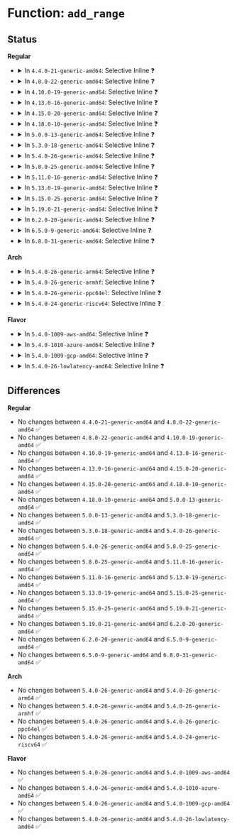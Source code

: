 # Function: <code>add_range</code>

## Status
<b>Regular</b>
<ul>
<li>
<details>
<summary>In <code>4.4.0-21-generic-amd64</code>: Selective Inline ❓</summary>

```c
int add_range(struct range * range, int az, int nr_range, u64 start, u64 end)
```

```json
{
  "name": "add_range",
  "collision_type": "Unique Global",
  "inline_type": "Selective",
  "funcs": [
    {
      "addr": 18446744071579513936,
      "name": "add_range",
      "external": true,
      "loc": "kernel/range.c:10",
      "file": "kernel/range.c",
      "inline": "not declared, inlined",
      "caller_inline": [
        "kernel/range.c:add_range_with_merge"
      ],
      "caller_func": [
        "arch/x86/pci/amd_bus.c:early_root_info_init",
        "arch/x86/pci/amd_bus.c:early_root_info_init"
      ]
    }
  ],
  "symbols": [
    {
      "addr": 18446744071579513936,
      "name": "add_range",
      "section": ".text",
      "bind": "STB_GLOBAL",
      "size": 44
    }
  ]
}
```
</details>
</li>
<li>
<details>
<summary>In <code>4.8.0-22-generic-amd64</code>: Selective Inline ❓</summary>

```c
int add_range(struct range * range, int az, int nr_range, u64 start, u64 end)
```

```json
{
  "name": "add_range",
  "collision_type": "Unique Global",
  "inline_type": "Selective",
  "funcs": [
    {
      "addr": 18446744071579528306,
      "name": "add_range",
      "external": true,
      "loc": "kernel/range.c:10",
      "file": "kernel/range.c",
      "inline": "not declared, inlined",
      "caller_inline": [
        "kernel/range.c:add_range_with_merge"
      ],
      "caller_func": [
        "arch/x86/pci/amd_bus.c:early_root_info_init",
        "arch/x86/pci/amd_bus.c:early_root_info_init"
      ]
    }
  ],
  "symbols": [
    {
      "addr": 18446744071579528048,
      "name": "add_range",
      "section": ".text",
      "bind": "STB_GLOBAL",
      "size": 44
    }
  ]
}
```
</details>
</li>
<li>
<details>
<summary>In <code>4.10.0-19-generic-amd64</code>: Selective Inline ❓</summary>

```c
int add_range(struct range * range, int az, int nr_range, u64 start, u64 end)
```

```json
{
  "name": "add_range",
  "collision_type": "Unique Global",
  "inline_type": "Selective",
  "funcs": [
    {
      "addr": 18446744071579551954,
      "name": "add_range",
      "external": true,
      "loc": "kernel/range.c:10",
      "file": "kernel/range.c",
      "inline": "not declared, inlined",
      "caller_inline": [
        "kernel/range.c:add_range_with_merge"
      ],
      "caller_func": [
        "arch/x86/pci/amd_bus.c:early_root_info_init",
        "arch/x86/pci/amd_bus.c:early_root_info_init"
      ]
    }
  ],
  "symbols": [
    {
      "addr": 18446744071579551696,
      "name": "add_range",
      "section": ".text",
      "bind": "STB_GLOBAL",
      "size": 44
    }
  ]
}
```
</details>
</li>
<li>
<details>
<summary>In <code>4.13.0-16-generic-amd64</code>: Selective Inline ❓</summary>

```c
int add_range(struct range * range, int az, int nr_range, u64 start, u64 end)
```

```json
{
  "name": "add_range",
  "collision_type": "Unique Global",
  "inline_type": "Selective",
  "funcs": [
    {
      "addr": 18446744071579538561,
      "name": "add_range",
      "external": true,
      "loc": "kernel/range.c:10",
      "file": "kernel/range.c",
      "inline": "not declared, inlined",
      "caller_inline": [
        "kernel/range.c:add_range_with_merge"
      ],
      "caller_func": [
        "arch/x86/pci/amd_bus.c:early_root_info_init",
        "arch/x86/pci/amd_bus.c:early_root_info_init"
      ]
    }
  ],
  "symbols": [
    {
      "addr": 18446744071579538320,
      "name": "add_range",
      "section": ".text",
      "bind": "STB_GLOBAL",
      "size": 44
    }
  ]
}
```
</details>
</li>
<li>
<details>
<summary>In <code>4.15.0-20-generic-amd64</code>: Selective Inline ❓</summary>

```c
int add_range(struct range * range, int az, int nr_range, u64 start, u64 end)
```

```json
{
  "name": "add_range",
  "collision_type": "Unique Global",
  "inline_type": "Selective",
  "funcs": [
    {
      "addr": 18446744071579565329,
      "name": "add_range",
      "external": true,
      "loc": "kernel/range.c:11",
      "file": "kernel/range.c",
      "inline": "not declared, inlined",
      "caller_inline": [
        "kernel/range.c:add_range_with_merge"
      ],
      "caller_func": [
        "arch/x86/pci/amd_bus.c:early_root_info_init",
        "arch/x86/pci/amd_bus.c:early_root_info_init"
      ]
    }
  ],
  "symbols": [
    {
      "addr": 18446744071579565088,
      "name": "add_range",
      "section": ".text",
      "bind": "STB_GLOBAL",
      "size": 44
    }
  ]
}
```
</details>
</li>
<li>
<details>
<summary>In <code>4.18.0-10-generic-amd64</code>: Selective Inline ❓</summary>

```c
int add_range(struct range * range, int az, int nr_range, u64 start, u64 end)
```

```json
{
  "name": "add_range",
  "collision_type": "Unique Global",
  "inline_type": "Selective",
  "funcs": [
    {
      "addr": 18446744071579593588,
      "name": "add_range",
      "external": true,
      "loc": "kernel/range.c:11",
      "file": "kernel/range.c",
      "inline": "not declared, inlined",
      "caller_inline": [
        "kernel/range.c:add_range_with_merge"
      ],
      "caller_func": [
        "arch/x86/pci/amd_bus.c:early_root_info_init",
        "arch/x86/pci/amd_bus.c:early_root_info_init"
      ]
    }
  ],
  "symbols": [
    {
      "addr": 18446744071579593344,
      "name": "add_range",
      "section": ".text",
      "bind": "STB_GLOBAL",
      "size": 42
    }
  ]
}
```
</details>
</li>
<li>
<details>
<summary>In <code>5.0.0-13-generic-amd64</code>: Selective Inline ❓</summary>

```c
int add_range(struct range * range, int az, int nr_range, u64 start, u64 end)
```

```json
{
  "name": "add_range",
  "collision_type": "Unique Global",
  "inline_type": "Selective",
  "funcs": [
    {
      "addr": 18446744071579631108,
      "name": "add_range",
      "external": true,
      "loc": "kernel/range.c:11",
      "file": "kernel/range.c",
      "inline": "not declared, inlined",
      "caller_inline": [
        "kernel/range.c:add_range_with_merge"
      ],
      "caller_func": [
        "arch/x86/pci/amd_bus.c:early_root_info_init",
        "arch/x86/pci/amd_bus.c:early_root_info_init"
      ]
    }
  ],
  "symbols": [
    {
      "addr": 18446744071579630864,
      "name": "add_range",
      "section": ".text",
      "bind": "STB_GLOBAL",
      "size": 42
    }
  ]
}
```
</details>
</li>
<li>
<details>
<summary>In <code>5.3.0-18-generic-amd64</code>: Selective Inline ❓</summary>

```c
int add_range(struct range * range, int az, int nr_range, u64 start, u64 end)
```

```json
{
  "name": "add_range",
  "collision_type": "Unique Global",
  "inline_type": "Selective",
  "funcs": [
    {
      "addr": 18446744071579656004,
      "name": "add_range",
      "external": true,
      "loc": "kernel/range.c:11",
      "file": "kernel/range.c",
      "inline": "not declared, inlined",
      "caller_inline": [
        "kernel/range.c:add_range_with_merge"
      ],
      "caller_func": [
        "arch/x86/pci/amd_bus.c:early_root_info_init",
        "arch/x86/pci/amd_bus.c:early_root_info_init"
      ]
    }
  ],
  "symbols": [
    {
      "addr": 18446744071579655760,
      "name": "add_range",
      "section": ".text",
      "bind": "STB_GLOBAL",
      "size": 42
    }
  ]
}
```
</details>
</li>
<li>
<details>
<summary>In <code>5.4.0-26-generic-amd64</code>: Selective Inline ❓</summary>

```c
int add_range(struct range * range, int az, int nr_range, u64 start, u64 end)
```

```json
{
  "name": "add_range",
  "collision_type": "Unique Global",
  "inline_type": "Selective",
  "funcs": [
    {
      "addr": 18446744071579693076,
      "name": "add_range",
      "external": true,
      "loc": "kernel/range.c:11",
      "file": "kernel/range.c",
      "inline": "not declared, inlined",
      "caller_inline": [
        "kernel/range.c:add_range_with_merge"
      ],
      "caller_func": [
        "arch/x86/pci/amd_bus.c:early_root_info_init",
        "arch/x86/pci/amd_bus.c:early_root_info_init"
      ]
    }
  ],
  "symbols": [
    {
      "addr": 18446744071579692832,
      "name": "add_range",
      "section": ".text",
      "bind": "STB_GLOBAL",
      "size": 42
    }
  ]
}
```
</details>
</li>
<li>
<details>
<summary>In <code>5.8.0-25-generic-amd64</code>: Selective Inline ❓</summary>

```c
int add_range(struct range * range, int az, int nr_range, u64 start, u64 end)
```

```json
{
  "name": "add_range",
  "collision_type": "Unique Global",
  "inline_type": "Selective",
  "funcs": [
    {
      "addr": 18446744071579733717,
      "name": "add_range",
      "external": true,
      "loc": "kernel/range.c:11",
      "file": "kernel/range.c",
      "inline": "not declared, inlined",
      "caller_inline": [
        "kernel/range.c:add_range_with_merge"
      ],
      "caller_func": []
    }
  ],
  "symbols": [
    {
      "addr": 18446744071579733472,
      "name": "add_range",
      "section": ".text",
      "bind": "STB_GLOBAL",
      "size": 42
    }
  ]
}
```
</details>
</li>
<li>
<details>
<summary>In <code>5.11.0-16-generic-amd64</code>: Selective Inline ❓</summary>

```c
int add_range(struct range * range, int az, int nr_range, u64 start, u64 end)
```

```json
{
  "name": "add_range",
  "collision_type": "Unique Global",
  "inline_type": "Selective",
  "funcs": [
    {
      "addr": 18446744071579713653,
      "name": "add_range",
      "external": true,
      "loc": "kernel/range.c:12",
      "file": "kernel/range.c",
      "inline": "not declared, inlined",
      "caller_inline": [
        "kernel/range.c:add_range_with_merge"
      ],
      "caller_func": []
    }
  ],
  "symbols": [
    {
      "addr": 18446744071579713408,
      "name": "add_range",
      "section": ".text",
      "bind": "STB_GLOBAL",
      "size": 42
    }
  ]
}
```
</details>
</li>
<li>
<details>
<summary>In <code>5.13.0-19-generic-amd64</code>: Selective Inline ❓</summary>

```c
int add_range(struct range * range, int az, int nr_range, u64 start, u64 end)
```

```json
{
  "name": "add_range",
  "collision_type": "Unique Global",
  "inline_type": "Selective",
  "funcs": [
    {
      "addr": 18446744071579720893,
      "name": "add_range",
      "external": true,
      "loc": "kernel/range.c:12",
      "file": "kernel/range.c",
      "inline": "not declared, inlined",
      "caller_inline": [
        "kernel/range.c:add_range_with_merge"
      ],
      "caller_func": []
    }
  ],
  "symbols": [
    {
      "addr": 18446744071579720640,
      "name": "add_range",
      "section": ".text",
      "bind": "STB_GLOBAL",
      "size": 42
    }
  ]
}
```
</details>
</li>
<li>
<details>
<summary>In <code>5.15.0-25-generic-amd64</code>: Selective Inline ❓</summary>

```c
int add_range(struct range * range, int az, int nr_range, u64 start, u64 end)
```

```json
{
  "name": "add_range",
  "collision_type": "Unique Global",
  "inline_type": "Selective",
  "funcs": [
    {
      "addr": 18446744071579799245,
      "name": "add_range",
      "external": true,
      "loc": "kernel/range.c:12",
      "file": "kernel/range.c",
      "inline": "not declared, inlined",
      "caller_inline": [
        "kernel/range.c:add_range_with_merge"
      ],
      "caller_func": []
    }
  ],
  "symbols": [
    {
      "addr": 18446744071579798992,
      "name": "add_range",
      "section": ".text",
      "bind": "STB_GLOBAL",
      "size": 42
    }
  ]
}
```
</details>
</li>
<li>
<details>
<summary>In <code>5.19.0-21-generic-amd64</code>: Selective Inline ❓</summary>

```c
int add_range(struct range * range, int az, int nr_range, u64 start, u64 end)
```

```json
{
  "name": "add_range",
  "collision_type": "Unique Global",
  "inline_type": "Selective",
  "funcs": [
    {
      "addr": 18446744071579908573,
      "name": "add_range",
      "external": true,
      "loc": "kernel/range.c:12",
      "file": "kernel/range.c",
      "inline": "not declared, inlined",
      "caller_inline": [
        "kernel/range.c:add_range_with_merge"
      ],
      "caller_func": []
    }
  ],
  "symbols": [
    {
      "addr": 18446744071579908304,
      "name": "add_range",
      "section": ".text",
      "bind": "STB_GLOBAL",
      "size": 57
    }
  ]
}
```
</details>
</li>
<li>
<details>
<summary>In <code>6.2.0-20-generic-amd64</code>: Selective Inline ❓</summary>

```c
int add_range(struct range * range, int az, int nr_range, u64 start, u64 end)
```

```json
{
  "name": "add_range",
  "collision_type": "Unique Global",
  "inline_type": "Selective",
  "funcs": [
    {
      "addr": 18446744071580061965,
      "name": "add_range",
      "external": true,
      "loc": "kernel/range.c:12",
      "file": "kernel/range.c",
      "inline": "not declared, inlined",
      "caller_inline": [
        "kernel/range.c:add_range_with_merge"
      ],
      "caller_func": []
    }
  ],
  "symbols": [
    {
      "addr": 18446744071580061680,
      "name": "add_range",
      "section": ".text",
      "bind": "STB_GLOBAL",
      "size": 57
    }
  ]
}
```
</details>
</li>
<li>
<details>
<summary>In <code>6.5.0-9-generic-amd64</code>: Selective Inline ❓</summary>

```c
int add_range(struct range * range, int az, int nr_range, u64 start, u64 end)
```

```json
{
  "name": "add_range",
  "collision_type": "Unique Global",
  "inline_type": "Selective",
  "funcs": [
    {
      "addr": 18446744071580116397,
      "name": "add_range",
      "external": true,
      "loc": "kernel/range.c:12",
      "file": "kernel/range.c",
      "inline": "not declared, inlined",
      "caller_inline": [
        "kernel/range.c:add_range_with_merge"
      ],
      "caller_func": []
    }
  ],
  "symbols": [
    {
      "addr": 18446744071580116112,
      "name": "add_range",
      "section": ".text",
      "bind": "STB_GLOBAL",
      "size": 57
    }
  ]
}
```
</details>
</li>
<li>
<details>
<summary>In <code>6.8.0-31-generic-amd64</code>: Selective Inline ❓</summary>

```c
int add_range(struct range * range, int az, int nr_range, u64 start, u64 end)
```

```json
{
  "name": "add_range",
  "collision_type": "Unique Global",
  "inline_type": "Selective",
  "funcs": [
    {
      "addr": 18446744071580161965,
      "name": "add_range",
      "external": true,
      "loc": "kernel/range.c:12",
      "file": "kernel/range.c",
      "inline": "not declared, inlined",
      "caller_inline": [
        "kernel/range.c:add_range_with_merge"
      ],
      "caller_func": []
    }
  ],
  "symbols": [
    {
      "addr": 18446744071580161680,
      "name": "add_range",
      "section": ".text",
      "bind": "STB_GLOBAL",
      "size": 57
    }
  ]
}
```
</details>
</li>
</ul>
<b>Arch</b>
<ul>
<li>
<details>
<summary>In <code>5.4.0-26-generic-arm64</code>: Selective Inline ❓</summary>

```c
int add_range(struct range * range, int az, int nr_range, u64 start, u64 end)
```

```json
{
  "name": "add_range",
  "collision_type": "Unique Global",
  "inline_type": "Selective",
  "funcs": [
    {
      "addr": 18446603336490872596,
      "name": "add_range",
      "external": true,
      "loc": "kernel/range.c:11",
      "file": "kernel/range.c",
      "inline": "not declared, inlined",
      "caller_inline": [
        "kernel/range.c:add_range_with_merge"
      ],
      "caller_func": []
    }
  ],
  "symbols": [
    {
      "addr": 18446603336490872280,
      "name": "add_range",
      "section": ".text",
      "bind": "STB_GLOBAL",
      "size": 104
    }
  ]
}
```
</details>
</li>
<li>
<details>
<summary>In <code>5.4.0-26-generic-armhf</code>: Selective Inline ❓</summary>

```c
int add_range(struct range * range, int az, int nr_range, u64 start, u64 end)
```

```json
{
  "name": "add_range",
  "collision_type": "Unique Global",
  "inline_type": "Selective",
  "funcs": [
    {
      "addr": 3224890204,
      "name": "add_range",
      "external": true,
      "loc": "kernel/range.c:11",
      "file": "kernel/range.c",
      "inline": "not declared, inlined",
      "caller_inline": [
        "kernel/range.c:add_range_with_merge"
      ],
      "caller_func": []
    }
  ],
  "symbols": [
    {
      "addr": 3224889844,
      "name": "add_range",
      "section": ".text",
      "bind": "STB_GLOBAL",
      "size": 88
    }
  ]
}
```
</details>
</li>
<li>
<details>
<summary>In <code>5.4.0-26-generic-ppc64el</code>: Selective Inline ❓</summary>

```c
int add_range(struct range * range, int az, int nr_range, u64 start, u64 end)
```

```json
{
  "name": "add_range",
  "collision_type": "Unique Global",
  "inline_type": "Selective",
  "funcs": [
    {
      "addr": 13835058055283703804,
      "name": "add_range",
      "external": true,
      "loc": "kernel/range.c:11",
      "file": "kernel/range.c",
      "inline": "not declared, inlined",
      "caller_inline": [
        "kernel/range.c:add_range_with_merge"
      ],
      "caller_func": []
    }
  ],
  "symbols": [
    {
      "addr": 13835058055283703456,
      "name": "add_range",
      "section": ".text",
      "bind": "STB_GLOBAL",
      "size": 60
    }
  ]
}
```
</details>
</li>
<li>
<details>
<summary>In <code>5.4.0-24-generic-riscv64</code>: Selective Inline ❓</summary>

```c
int add_range(struct range * range, int az, int nr_range, u64 start, u64 end)
```

```json
{
  "name": "add_range",
  "collision_type": "Unique Global",
  "inline_type": "Selective",
  "funcs": [
    {
      "addr": 18446743936271526856,
      "name": "add_range",
      "external": true,
      "loc": "kernel/range.c:11",
      "file": "kernel/range.c",
      "inline": "not declared, inlined",
      "caller_inline": [
        "kernel/range.c:add_range_with_merge"
      ],
      "caller_func": []
    }
  ],
  "symbols": [
    {
      "addr": 18446743936271526630,
      "name": "add_range",
      "section": ".text",
      "bind": "STB_GLOBAL",
      "size": 82
    }
  ]
}
```
</details>
</li>
</ul>
<b>Flavor</b>
<ul>
<li>
<details>
<summary>In <code>5.4.0-1009-aws-amd64</code>: Selective Inline ❓</summary>

```c
int add_range(struct range * range, int az, int nr_range, u64 start, u64 end)
```

```json
{
  "name": "add_range",
  "collision_type": "Unique Global",
  "inline_type": "Selective",
  "funcs": [
    {
      "addr": 18446744071579669396,
      "name": "add_range",
      "external": true,
      "loc": "kernel/range.c:11",
      "file": "kernel/range.c",
      "inline": "not declared, inlined",
      "caller_inline": [
        "kernel/range.c:add_range_with_merge"
      ],
      "caller_func": [
        "arch/x86/pci/amd_bus.c:early_root_info_init",
        "arch/x86/pci/amd_bus.c:early_root_info_init"
      ]
    }
  ],
  "symbols": [
    {
      "addr": 18446744071579669152,
      "name": "add_range",
      "section": ".text",
      "bind": "STB_GLOBAL",
      "size": 42
    }
  ]
}
```
</details>
</li>
<li>
<details>
<summary>In <code>5.4.0-1010-azure-amd64</code>: Selective Inline ❓</summary>

```c
int add_range(struct range * range, int az, int nr_range, u64 start, u64 end)
```

```json
{
  "name": "add_range",
  "collision_type": "Unique Global",
  "inline_type": "Selective",
  "funcs": [
    {
      "addr": 18446744071579597748,
      "name": "add_range",
      "external": true,
      "loc": "kernel/range.c:11",
      "file": "kernel/range.c",
      "inline": "not declared, inlined",
      "caller_inline": [
        "kernel/range.c:add_range_with_merge"
      ],
      "caller_func": [
        "arch/x86/pci/amd_bus.c:early_root_info_init",
        "arch/x86/pci/amd_bus.c:early_root_info_init"
      ]
    }
  ],
  "symbols": [
    {
      "addr": 18446744071579597504,
      "name": "add_range",
      "section": ".text",
      "bind": "STB_GLOBAL",
      "size": 42
    }
  ]
}
```
</details>
</li>
<li>
<details>
<summary>In <code>5.4.0-1009-gcp-amd64</code>: Selective Inline ❓</summary>

```c
int add_range(struct range * range, int az, int nr_range, u64 start, u64 end)
```

```json
{
  "name": "add_range",
  "collision_type": "Unique Global",
  "inline_type": "Selective",
  "funcs": [
    {
      "addr": 18446744071579666628,
      "name": "add_range",
      "external": true,
      "loc": "kernel/range.c:11",
      "file": "kernel/range.c",
      "inline": "not declared, inlined",
      "caller_inline": [
        "kernel/range.c:add_range_with_merge"
      ],
      "caller_func": [
        "arch/x86/pci/amd_bus.c:early_root_info_init",
        "arch/x86/pci/amd_bus.c:early_root_info_init"
      ]
    }
  ],
  "symbols": [
    {
      "addr": 18446744071579666384,
      "name": "add_range",
      "section": ".text",
      "bind": "STB_GLOBAL",
      "size": 42
    }
  ]
}
```
</details>
</li>
<li>
<details>
<summary>In <code>5.4.0-26-lowlatency-amd64</code>: Selective Inline ❓</summary>

```c
int add_range(struct range * range, int az, int nr_range, u64 start, u64 end)
```

```json
{
  "name": "add_range",
  "collision_type": "Unique Global",
  "inline_type": "Selective",
  "funcs": [
    {
      "addr": 18446744071579700660,
      "name": "add_range",
      "external": true,
      "loc": "kernel/range.c:11",
      "file": "kernel/range.c",
      "inline": "not declared, inlined",
      "caller_inline": [
        "kernel/range.c:add_range_with_merge"
      ],
      "caller_func": [
        "arch/x86/pci/amd_bus.c:early_root_info_init",
        "arch/x86/pci/amd_bus.c:early_root_info_init"
      ]
    }
  ],
  "symbols": [
    {
      "addr": 18446744071579700416,
      "name": "add_range",
      "section": ".text",
      "bind": "STB_GLOBAL",
      "size": 42
    }
  ]
}
```
</details>
</li>
</ul>

## Differences
<b>Regular</b>
<ul>
<li>
No changes between <code>4.4.0-21-generic-amd64</code> and <code>4.8.0-22-generic-amd64</code> ✅
</li>
<li>
No changes between <code>4.8.0-22-generic-amd64</code> and <code>4.10.0-19-generic-amd64</code> ✅
</li>
<li>
No changes between <code>4.10.0-19-generic-amd64</code> and <code>4.13.0-16-generic-amd64</code> ✅
</li>
<li>
No changes between <code>4.13.0-16-generic-amd64</code> and <code>4.15.0-20-generic-amd64</code> ✅
</li>
<li>
No changes between <code>4.15.0-20-generic-amd64</code> and <code>4.18.0-10-generic-amd64</code> ✅
</li>
<li>
No changes between <code>4.18.0-10-generic-amd64</code> and <code>5.0.0-13-generic-amd64</code> ✅
</li>
<li>
No changes between <code>5.0.0-13-generic-amd64</code> and <code>5.3.0-18-generic-amd64</code> ✅
</li>
<li>
No changes between <code>5.3.0-18-generic-amd64</code> and <code>5.4.0-26-generic-amd64</code> ✅
</li>
<li>
No changes between <code>5.4.0-26-generic-amd64</code> and <code>5.8.0-25-generic-amd64</code> ✅
</li>
<li>
No changes between <code>5.8.0-25-generic-amd64</code> and <code>5.11.0-16-generic-amd64</code> ✅
</li>
<li>
No changes between <code>5.11.0-16-generic-amd64</code> and <code>5.13.0-19-generic-amd64</code> ✅
</li>
<li>
No changes between <code>5.13.0-19-generic-amd64</code> and <code>5.15.0-25-generic-amd64</code> ✅
</li>
<li>
No changes between <code>5.15.0-25-generic-amd64</code> and <code>5.19.0-21-generic-amd64</code> ✅
</li>
<li>
No changes between <code>5.19.0-21-generic-amd64</code> and <code>6.2.0-20-generic-amd64</code> ✅
</li>
<li>
No changes between <code>6.2.0-20-generic-amd64</code> and <code>6.5.0-9-generic-amd64</code> ✅
</li>
<li>
No changes between <code>6.5.0-9-generic-amd64</code> and <code>6.8.0-31-generic-amd64</code> ✅
</li>
</ul>
<b>Arch</b>
<ul>
<li>
No changes between <code>5.4.0-26-generic-amd64</code> and <code>5.4.0-26-generic-arm64</code> ✅
</li>
<li>
No changes between <code>5.4.0-26-generic-amd64</code> and <code>5.4.0-26-generic-armhf</code> ✅
</li>
<li>
No changes between <code>5.4.0-26-generic-amd64</code> and <code>5.4.0-26-generic-ppc64el</code> ✅
</li>
<li>
No changes between <code>5.4.0-26-generic-amd64</code> and <code>5.4.0-24-generic-riscv64</code> ✅
</li>
</ul>
<b>Flavor</b>
<ul>
<li>
No changes between <code>5.4.0-26-generic-amd64</code> and <code>5.4.0-1009-aws-amd64</code> ✅
</li>
<li>
No changes between <code>5.4.0-26-generic-amd64</code> and <code>5.4.0-1010-azure-amd64</code> ✅
</li>
<li>
No changes between <code>5.4.0-26-generic-amd64</code> and <code>5.4.0-1009-gcp-amd64</code> ✅
</li>
<li>
No changes between <code>5.4.0-26-generic-amd64</code> and <code>5.4.0-26-lowlatency-amd64</code> ✅
</li>
</ul>
